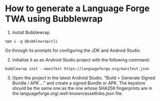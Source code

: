 # How to generate a Language Forge TWA using Bubblewrap

1. Install Bubblewrap

`npm i -g @bubblewrap/cli`

Go through its prompts for configuring the JDK and Android Studio.

2. Initialize it as an Android Studio project with the following command:

`bubblewrap init --manifest https://languageforge.org/manifest.json`

3. Open the project in the latest Android Studio.
"Build > Generate Signed Bundle / APK ..." and create a signed Bundle or APK. The keystore should be the same one as the one whose SHA256 fingerprints are in the languageforge.org/.well-known/assetlinks.json file.